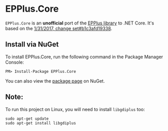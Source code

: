 EPPlus.Core
===========
`EPPlus.Core` is an **unofficial** port of the [EPPlus library](http://epplus.codeplex.com) to .NET Core. It's based on the [1/31/2017, change set#b1c3afd19338](http://epplus.codeplex.com/SourceControl/list/changesets).


Install via NuGet
-----------------
To install EPPlus.Core, run the following command in the Package Manager Console:

```
PM> Install-Package EPPlus.Core
```

You can also view the [package page](http://www.nuget.org/packages/EPPlus.Core/) on NuGet.

Note:
-----------------
To run this project on Linux, you will need to install `libgdiplus` too:
```
sudo apt-get update
sudo apt-get install libgdiplus
```

